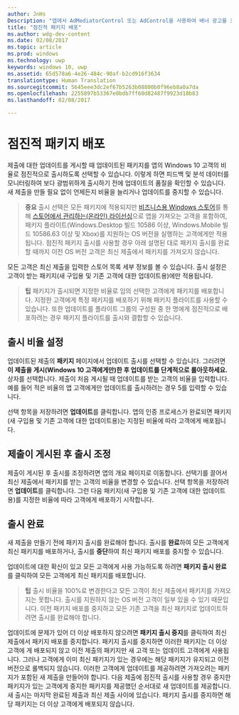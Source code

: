 ```yaml
---
author: JnHs
Description: "앱에서 AdMediatorControl 또는 AdControl을 사용하여 배너 광고를 표시하는 경우 앱에서 Microsoft 계열사 광고를 표시하여 광고 유효 노출률 및 수익을 늘릴 수 있습니다."
title: "점진적 패키지 배포"
ms.author: wdg-dev-content
ms.date: 02/08/2017
ms.topic: article
ms.prod: windows
ms.technology: uwp
keywords: windows 10, uwp
ms.assetid: 65d578a6-4e26-484c-90af-b2cd916f3634
translationtype: Human Translation
ms.sourcegitcommit: 5645eee3dc2ef67b5263b08800b0f96eb8a0a7da
ms.openlocfilehash: 2255897b53367e0bdb7ff60d82487f9923d18b83
ms.lasthandoff: 02/08/2017

---
```


# <a name="gradual-package-rollout"></a>점진적 패키지 배포

제출에 대한 업데이트를 게시할 때 업데이트된 패키지를 앱의 Windows 10 고객의 비율로 점진적으로 출시하도록 선택할 수 있습니다. 이렇게 하면 피드백 및 분석 데이터를 모니터링하여 보다 광범위하게 출시하기 전에 업데이트의 품질을 확인할 수 있습니다. 새 제출을 만들 필요 없이 언제든지 비율을 늘리거나 업데이트를 중지할 수 있습니다. 

> **중요** 출시 선택은 모든 패키지에 적용되지만 [비즈니스용 Windows 스토어](https://www.microsoft.com/business-store)를 통해 [스토어에서 관리하는(온라인) 라이선싱](organizational-licensing.md)으로 앱을 가져오는 고객을 포함하여, 패키지 플라이트(Windows.Desktop 빌드 10586 이상, Windows.Mobile 빌드 10586.63 이상 및 Xbox)를 지원하는 OS 버전을 실행하는 고객에게만 적용됩니다. 점진적 패키지 출시를 사용할 경우 아래 설명된 대로 패키지 출시를 완료할 때까지 이전 OS 버전 고객은 최신 제출에서 패키지를 가져오지 않습니다.

모든 고객은 최신 제출을 입력한 스토어 목록 세부 정보를 볼 수 있습니다. 출시 설정은 고객이 받는 패키지(새 구입용 및 기존 고객에 대한 업데이트용)에만 적용됩니다.

> **팁** 패키지가 출시되면 지정한 비율로 임의 선택한 고객에게 패키지를 배포합니다. 지정한 고객에게 특정 패키지를 배포하기 위해 패키지 플라이트를 사용할 수 있습니다.  또한 업데이트를 플라이트 그룹의 구성원 중 한 명에게 점진적으로 배포하려는 경우 패키지 플라이트를 출시와 결합할 수 있습니다.

## <a name="setting-the-rollout-percentage"></a>출시 비율 설정

업데이트된 제출의 **패키지** 페이지에서 업데이트 출시를 선택할 수 있습니다. 그러려면 **이 제출을 게시(Windows 10 고객에게만)한 후 업데이트를 단계적으로 롤아웃하세요.** 상자를 선택합니다. 제출이 처음 게시될 때 업데이트를 받는 고객의 비율을 입력합니다. 예를 들어 적은 비율의 앱 고객에게만 업데이트를 출시하려는 경우 5를 입력할 수 있습니다.

선택 항목을 저장하려면 **업데이트**를 클릭합니다. 앱의 인증 프로세스가 완료되면 패키지(새 구입용 및 기존 고객에 대한 업데이트용)는 지정된 비율에 따라 고객에게 배포됩니다.

## <a name="adjusting-the-rollout-after-the-submission-is-published"></a>제출이 게시된 후 출시 조정

제출이 게시된 후 출시를 조정하려면 앱의 개요 페이지로 이동합니다. 선택기를 끌어서 최신 제출에서 패키지를 받는 고객의 비율을 변경할 수 있습니다. 선택 항목을 저장하려면 **업데이트**를 클릭합니다. 그런 다음 패키지(새 구입용 및 기존 고객에 대한 업데이트용)를 지정한 비율에 따라 고객에게 배포하기 시작합니다.

## <a name="completing-the-rollout"></a>출시 완료

새 제출을 만들기 전에 패키지 출시를 완료해야 합니다. 출시를 **완료**하여 모든 고객에게 최신 패키지를 배포하거나, 출시를 **중단**하여 최신 패키지 배포를 중지할 수 있습니다.

업데이트에 대한 확신이 있고 모든 고객에게 사용 가능하도록 하려면 **패키지 출시 완료**를 클릭하여 모든 고객에게 최신 패키지를 배포합니다.

> **팁** 출시 비율을 100%로 변경한다고 모든 고객이 최신 제출에서 패키지를 가져오지는 못합니다. 출시를 지원하지 않는 OS 버전 고객이 일부 있을 수 있기 때문입니다. 이전 패키지 배포를 중지하고 모든 기존 고객을 최신 패키지로 업데이트하려면 출시를 완료해야 합니다.

업데이트에 문제가 있어 더 이상 배포하지 않으려면 **패키지 출시 중지**를 클릭하여 최신 제출에서 패키지 배포를 중지합니다. 패키지 출시를 중지하면 이러한 패키지는 더 이상 고객에 게 배포되지 않고 이전 제출의 패키지만 새 고객 또는 업데이트 고객에게 사용됩니다. 그러나 고객에게 이미 최신 패키지가 있는 경우에는 해당 패키지가 유지되고 이전 버전으로 롤백되지 않습니다. 이러한 고객에게 업데이트를 제공하려면 가져오려는 패키지가 포함된 새 제출을 만들어야 합니다. 다음 제출에 점진적 출시를 사용할 경우 중지한 패키지가 있는 고객에게 중지한 패키지를 제공했던 순서대로 새 업데이트를 제공합니다. 새 출시는 마지막 완료된 제출과 최신 제출 사이에 있습니다. 패키지 출시를 중지하면 해당 패키지는 더 이상 고객에게 배포되지 않습니다.

